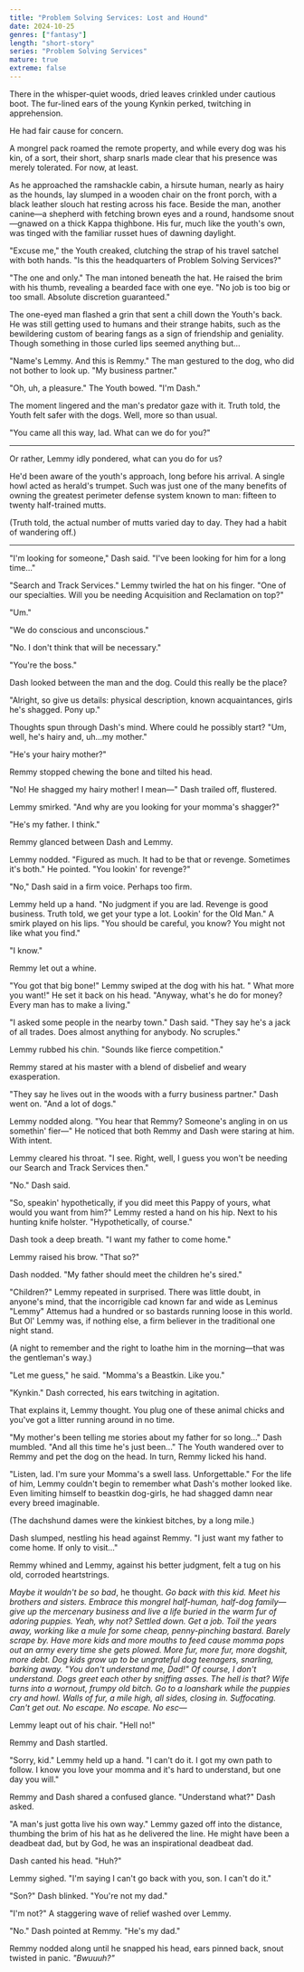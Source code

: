 ```yaml
---
title: "Problem Solving Services: Lost and Hound"
date: 2024-10-25
genres: ["fantasy"]
length: "short-story"
series: "Problem Solving Services"
mature: true
extreme: false
---
```

There in the whisper-quiet woods, dried leaves crinkled under cautious boot. The fur-lined ears of the young Kynkin perked, twitching in apprehension.

He had fair cause for concern.

A mongrel pack roamed the remote property, and while every dog was his kin, of a sort, their short, sharp snarls made clear that his presence was merely tolerated. For now, at least.

As he approached the ramshackle cabin, a hirsute human, nearly as hairy as the hounds, lay slumped in a wooden chair on the front porch, with a black leather slouch hat resting across his face. Beside the man, another canine—a shepherd with fetching brown eyes and a round, handsome snout—gnawed on a thick Kappa thighbone. His fur, much like the youth's own, was tinged with the familiar russet hues of dawning daylight. 

"Excuse me," the Youth creaked, clutching the strap of his travel satchel with both hands. "Is this the headquarters of Problem Solving Services?"

"The one and only." The man intoned beneath the hat. He raised the brim with his thumb, revealing a bearded face with one eye. "No job is too big or too small. Absolute discretion guaranteed."

The one-eyed man flashed a grin that sent a chill down the Youth's back. He was still getting used to humans and their strange habits, such as the bewildering custom of bearing fangs as a sign of friendship and geniality. Though something in those curled lips seemed anything but...

"Name's Lemmy. And this is Remmy." The man gestured to the dog, who did not bother to look up. "My business partner."

"Oh, uh, a pleasure." The Youth bowed. "I'm Dash."

The moment lingered and the man's predator gaze with it. Truth told, the Youth felt safer with the dogs. Well, more so than usual.

"You came all this way, lad. What can we do for you?"

***

Or rather, Lemmy idly pondered, what can you do for us?

He'd been aware of the youth's approach, long before his arrival. A single howl acted as herald's trumpet. Such was just one of the many benefits of owning the greatest perimeter defense system known to man: fifteen to twenty half-trained mutts.

(Truth told, the actual number of mutts varied day to day. They had a habit of wandering off.)

***

"I'm looking for someone," Dash said. "I've been looking for him for a long time..."

"Search and Track Services." Lemmy twirled the hat on his finger. "One of our specialties. Will you be needing Acquisition and Reclamation on top?"

"Um."

"We do conscious and unconscious." 

"No. I don't think that will be necessary."

"You're the boss."

Dash looked between the man and the dog. Could this really be the place?

"Alright, so give us details: physical description, known acquaintances, girls he's shagged. Pony up."

Thoughts spun through Dash's mind. Where could he possibly start? "Um, well, he's hairy and, uh...my mother."

"He's your hairy mother?"

Remmy stopped chewing the bone and tilted his head.

"No! He shagged my hairy mother! I mean—" Dash trailed off, flustered.

Lemmy smirked. "And why are you looking for your momma's shagger?"

"He's my father. I think."

Remmy glanced between Dash and Lemmy.

Lemmy nodded. "Figured as much. It had to be that or revenge. Sometimes it's both." He pointed. "You lookin' for revenge?"

"No," Dash said in a firm voice. Perhaps too firm.

Lemmy held up a hand. "No judgment if you are lad. Revenge is good business. Truth told, we get your type a lot. Lookin' for the Old Man." A smirk played on his lips. "You should be careful, you know? You might not like what you find."

"I know."

Remmy let out a whine.

"You got that big bone!" Lemmy swiped at the dog with his hat. " What more you want!"  He set it back on his head. "Anyway, what's he do for money? Every man has to make a living."

"I asked some people in the nearby town." Dash said. "They say he's a jack of all trades. Does almost anything for anybody. No scruples."

Lemmy rubbed his chin. "Sounds like fierce competition."

Remmy stared at his master with a blend of disbelief and weary exasperation.

"They say he lives out in the woods with a furry business partner." Dash went on. "And a lot of dogs."

Lemmy nodded along. "You hear that Remmy? Someone's angling in on us somethin' fier—" He noticed that both Remmy and Dash were staring at him. With intent.

Lemmy cleared his throat. "I see. Right, well, I guess you won't be needing our Search and Track Services then."

"No." Dash said.

"So, speakin' hypothetically, if you did meet this Pappy of yours, what would you want from him?" Lemmy rested a hand on his hip. Next to his hunting knife holster. "Hypothetically, of course."

Dash took a deep breath. "I want my father to come home."

Lemmy raised his brow. "That so?"

Dash nodded. "My father should meet the children he's sired."

"Children?" Lemmy repeated in surprised. There was little doubt, in anyone's mind, that the incorrigible cad known far and wide as Leminus "Lemmy" Attemus had a hundred or so bastards running loose in this world. But Ol' Lemmy was, if nothing else, a firm believer in the traditional one night stand. 

(A night to remember and the right to loathe him in the morning—that was the gentleman's way.)

"Let me guess," he said. "Momma's a Beastkin. Like you."

"Kynkin." Dash corrected, his ears twitching in agitation.

That explains it, Lemmy thought. You plug one of these animal chicks and you've got a litter running around in no time. 

"My mother's been telling me stories about my father for so long..." Dash mumbled. "And all this time he's just been..." The Youth wandered over to Remmy and pet the dog on the head. In turn, Remmy licked his hand.

"Listen, lad. I'm sure your Momma's a swell lass. Unforgettable." For the life of him, Lemmy couldn't begin to remember what Dash's mother looked like. Even limiting himself to beastkin dog-girls, he had shagged damn near every breed imaginable. 

(The dachshund dames were the kinkiest bitches, by a long mile.)

Dash slumped, nestling his head against Remmy. "I just want my father to come home. If only to visit..."

Remmy whined and Lemmy, against his better judgment, felt a tug on his old, corroded heartstrings.

*Maybe it wouldn't be so bad*, he thought. *Go back with this kid. Meet his brothers and sisters. Embrace this mongrel half-human, half-dog family—give up the mercenary business and live a life buried in the warm fur of adoring puppies. Yeah, why not? Settled down. Get a job. Toil the years away, working like a mule for some cheap, penny-pinching bastard. Barely scrape by. Have more kids and more mouths to feed cause momma pops out an army every time she gets plowed. More fur,  more fur, more dogshit, more debt. Dog kids grow up to be ungrateful dog teenagers, snarling, barking away. "You don't understand me, Dad!" Of course, I don't understand. Dogs greet each other by sniffing asses. The hell is that? Wife turns into a wornout, frumpy old bitch. Go to a loanshark while the puppies cry and howl. Walls of fur, a mile high, all sides, closing in. Suffocating. Can't get out. No escape. No escape. No esc—*

Lemmy leapt out of his chair. "Hell no!"

Remmy and Dash startled.

"Sorry, kid." Lemmy held up a hand. "I can't do it. I got my own path to follow. I know you love your momma and it's hard to understand, but one day you will."

Remmy and Dash shared a confused glance. "Understand what?" Dash asked.

"A man's just gotta live his own way." Lemmy gazed off into the distance, thumbing the brim of his hat as he delivered the line. He might have been a deadbeat dad, but by God, he was an inspirational deadbeat dad.

Dash canted his head. "Huh?"

Lemmy sighed. "I'm saying I can't go back with you, son. I can't do it."

"Son?" Dash blinked. "You're not my dad."

"I'm not?" A staggering wave of relief washed over Lemmy. 

"No." Dash pointed at Remmy. "He's my dad."

Remmy nodded along until he snapped his head, ears pinned back, snout twisted in panic. *"Bwuuuh?"*









 


